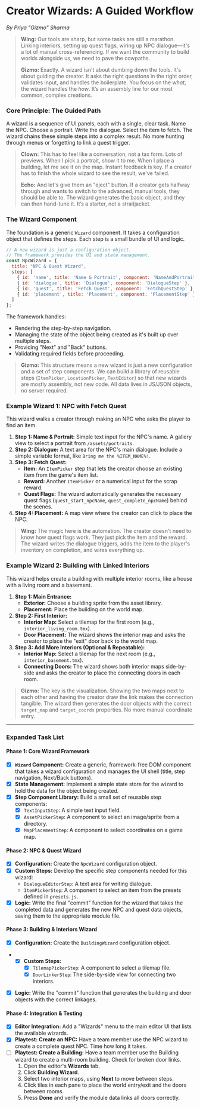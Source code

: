 # Creator Wizards: A Guided Workflow

*By Priya "Gizmo" Sharma*

> **Wing:** Our tools are sharp, but some tasks are still a marathon. Linking interiors, setting up quest flags, wiring up NPC dialogue—it's a lot of manual cross-referencing. If we want the community to build worlds alongside us, we need to pave the cowpaths.
>
> **Gizmo:** Exactly. A wizard isn't about dumbing down the tools. It's about guiding the creator. It asks the right questions in the right order, validates input, and handles the boilerplate. You focus on the *what*, the wizard handles the *how*. It’s an assembly line for our most common, complex creations.

### Core Principle: The Guided Path

A wizard is a sequence of UI panels, each with a single, clear task. Name the NPC. Choose a portrait. Write the dialogue. Select the item to fetch. The wizard chains these simple steps into a complex result. No more hunting through menus or forgetting to link a quest trigger.

> **Clown:** This has to feel like a conversation, not a tax form. Lots of previews. When I pick a portrait, show it to me. When I place a building, let me see it on the map. Instant feedback is key. If a creator has to finish the whole wizard to see the result, we've failed.
>
> **Echo:** And let's give them an "eject" button. If a creator gets halfway through and wants to switch to the advanced, manual tools, they should be able to. The wizard generates the basic object, and they can then hand-tune it. It’s a starter, not a straitjacket.

### The Wizard Component

The foundation is a generic `Wizard` component. It takes a configuration object that defines the steps. Each step is a small bundle of UI and logic.

```javascript
// A new wizard is just a configuration object.
// The framework provides the UI and state management.
const NpcWizard = {
  title: "NPC & Quest Wizard",
  steps: [
    { id: 'name', title: 'Name & Portrait', component: 'NameAndPortraitStep' },
    { id: 'dialogue', title: 'Dialogue', component: 'DialogueStep' },
    { id: 'quest', title: 'Fetch Quest', component: 'FetchQuestStep' },
    { id: 'placement', title: 'Placement', component: 'PlacementStep' }
  ]
};
```

The framework handles:
-   Rendering the step-by-step navigation.
-   Managing the state of the object being created as it's built up over multiple steps.
-   Providing "Next" and "Back" buttons.
-   Validating required fields before proceeding.

> **Gizmo:** This structure means a new wizard is just a new configuration and a set of step components. We can build a library of reusable steps (`ItemPicker`, `LocationPicker`, `TextEditor`) so that new wizards are mostly assembly, not new code. All data lives in JS/JSON objects, no server required.

### Example Wizard 1: NPC with Fetch Quest

This wizard walks a creator through making an NPC who asks the player to find an item.

1.  **Step 1: Name & Portrait:** Simple text input for the NPC's name. A gallery view to select a portrait from `/assets/portraits`.
2.  **Step 2: Dialogue:** A text area for the NPC's main dialogue. Include a simple variable format, like `Bring me the %ITEM_NAME%!`.
3.  **Step 3: Fetch Quest:**
    *   **Item:** An `ItemPicker` step that lets the creator choose an existing item from the game's item list.
    *   **Reward:** Another `ItemPicker` or a numerical input for the scrap reward.
    *   **Quest Flags:** The wizard automatically generates the necessary quest flags (`quest_start_npcName`, `quest_complete_npcName`) behind the scenes.
4.  **Step 4: Placement:** A map view where the creator can click to place the NPC.

> **Wing:** The magic here is the automation. The creator doesn't need to know how quest flags work. They just pick the item and the reward. The wizard writes the dialogue triggers, adds the item to the player's inventory on completion, and wires everything up.

### Example Wizard 2: Building with Linked Interiors

This wizard helps create a building with multiple interior rooms, like a house with a living room and a basement.

1.  **Step 1: Main Entrance:**
    *   **Exterior:** Choose a building sprite from the asset library.
    *   **Placement:** Place the building on the world map.
2.  **Step 2: First Interior:**
    *   **Interior Map:** Select a tilemap for the first room (e.g., `interior_living_room.tmx`).
    *   **Door Placement:** The wizard shows the interior map and asks the creator to place the "exit" door back to the world map.
3.  **Step 3: Add More Interiors (Optional & Repeatable):**
    *   **Interior Map:** Select a tilemap for the next room (e.g., `interior_basement.tmx`).
    *   **Connecting Doors:** The wizard shows both interior maps side-by-side and asks the creator to place the connecting doors in each room.

> **Gizmo:** The key is the visualization. Showing the two maps next to each other and having the creator draw the link makes the connection tangible. The wizard then generates the door objects with the correct `target_map` and `target_coords` properties. No more manual coordinate entry.

---
### **Expanded Task List**

#### **Phase 1: Core Wizard Framework**
- [x] **`Wizard` Component:** Create a generic, framework-free DOM component that takes a wizard configuration and manages the UI shell (title, step navigation, Next/Back buttons).
- [x] **State Management:** Implement a simple state store for the wizard to hold the data for the object being created.
- [x] **Step Component Library:** Build a small set of reusable step components:
    - [x] `TextInputStep`: A simple text input field.
    - [x] `AssetPickerStep`: A component to select an image/sprite from a directory.
    - [x] `MapPlacementStep`: A component to select coordinates on a game map.

#### **Phase 2: NPC & Quest Wizard**
  - [x] **Configuration:** Create the `NpcWizard` configuration object.
  - [x] **Custom Steps:** Develop the specific step components needed for this wizard:
    - `DialogueEditorStep`: A text area for writing dialogue.
    - `ItemPickerStep`: A component to select an item from the presets defined in `presets.js`.
  - [x] **Logic:** Write the final "commit" function for the wizard that takes the completed data and generates the new NPC and quest data objects, saving them to the appropriate module file.

#### **Phase 3: Building & Interiors Wizard**
 - [x] **Configuration:** Create the `BuildingWizard` configuration object.
 - - [x] **Custom Steps:**
      - [x] `TilemapPickerStep`: A component to select a tilemap file.
      - [x] `DoorLinkerStep`: The side-by-side view for connecting two interiors.
 - [x] **Logic:** Write the "commit" function that generates the building and door objects with the correct linkages.

#### **Phase 4: Integration & Testing**
- [x] **Editor Integration:** Add a "Wizards" menu to the main editor UI that lists the available wizards.
- [x] **Playtest: Create an NPC:** Have a team member use the NPC wizard to create a complete quest NPC. Time how long it takes.
- [ ] **Playtest: Create a Building:** Have a team member use the Building wizard to create a multi-room building. Check for broken door links.
    1. Open the editor's **Wizards** tab.
    2. Click **Building Wizard**.
    3. Select two interior maps, using **Next** to move between steps.
    4. Click tiles in each pane to place the world entry/exit and the doors between rooms.
    5. Press **Done** and verify the module data links all doors correctly.
